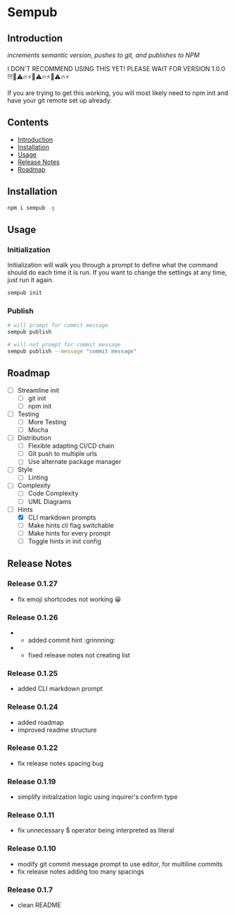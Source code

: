 # Sempub

## Introduction

*increments semantic version, pushes to git, and publishes to NPM*

I DON'T RECOMMEND USING THIS YET! PLEASE WAIT FOR VERSION 1.0.0 !!!🚨⚠️🔥⚡🚨⚠️🔥⚡🚨⚠️🔥⚡

If you are trying to get this working, you will most likely need to npm init and have your git remote set up already.

## Contents

* [Introduction](#introduction)
* [Installation](#installation)
* [Usage](#usage)
* [Release Notes](#release-notes)
* [Roadmap](#roadmap)

## Installation

```bash
npm i sempub -g
```

## Usage

### Initialization

Initialization will walk you through a prompt to define what the command should do each time it is run. If you want to change the settings at any time, just run it again.

```bash
sempub init
```

### Publish

```bash
# will prompt for commit message
sempub publish

# will not prompt for commit message
sempub publish --message "commit message"
```

## Roadmap

- [ ] Streamline init
  - [ ] git init
  - [ ] npm init
- [ ] Testing
  - [ ] More Testing
  - [ ] Mocha
- [ ] Distribution
  - [ ] Flexible adapting CI/CD chain
  - [ ] Git push to multiple urls
  - [ ] Use alternate package manager
- [ ] Style
  - [ ] Linting
- [ ] Complexity
  - [ ] Code Complexity
  - [ ] UML Diagrams
- [ ] Hints
  - [x] CLI markdown prompts
  - [ ] Make hints cli flag switchable
  - [ ] Make hints for every prompt
  - [ ] Toggle hints in init config

## Release Notes

### Release 0.1.27

* fix emoji shortcodes not working 😀

### Release 0.1.26

* * added commit hint :grinnning:
* * fixed release notes not creating list

### Release 0.1.25

* added CLI markdown prompt

### Release 0.1.24

* added roadmap
* improved readme structure

### Release 0.1.22

* fix release notes spacing bug

### Release 0.1.19

* simplify initialization logic using inquirer's confirm type

### Release 0.1.11

* fix unnecessary $ operator being interpreted as literal

### Release 0.1.10

* modify git commit message prompt to use editor, for multiline commits
* fix release notes adding too many spacings

### Release 0.1.7

* clean README
